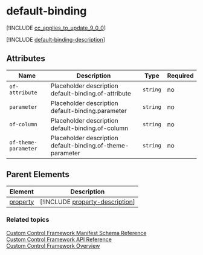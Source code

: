 # default-binding

[!INCLUDE [cc_applies_to_update_9_0_0](../../../includes/cc_applies_to_update_9_0_0.md)]

[!INCLUDE [default-binding-description](includes/default-binding-description.md)]

## Attributes

|Name|Description|Type|Required|
|--|--|--|--|
|`of-attribute`|Placeholder description default-binding.of-attribute|`string`|no|
|`parameter`|Placeholder description default-binding.parameter|`string`|no|
|`of-column`|Placeholder description default-binding.of-column|`string`|no|
|`of-theme-parameter`|Placeholder description default-binding.of-theme-parameter|`string`|no|

## Parent Elements

|Element|Description|
|--|--|
|[property](property.md)|[!INCLUDE [property-description](includes/property-description.md)]|


### Related topics

[Custom Control Framework Manifest Schema Reference](index.md)<br />
[Custom Control Framework API Reference](../reference/index.md)<br />
[Custom Control Framework Overview](../custom-control-framework-overview.md)